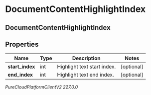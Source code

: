 # DocumentContentHighlightIndex

## DocumentContentHighlightIndex

## Properties

|Name | Type | Description | Notes|
|------------ | ------------- | ------------- | -------------|
| **start_index** | int | Highlight text start index. | [optional] |
| **end_index** | int | Highlight text end index. | [optional] |



_PureCloudPlatformClientV2 227.0.0_
